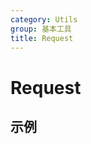 ```yaml
---
category: Utils
group: 基本工具
title: Request
---
```


# Request

## 示例

<code src="./demos/demo1.jsx"></code>

